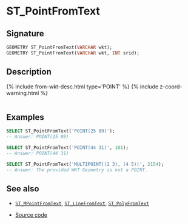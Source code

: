 # ST_PointFromText

## Signature

```sql
GEOMETRY ST_PointFromText(VARCHAR wkt);
GEOMETRY ST_PointFromText(VARCHAR wkt, INT srid);
```

## Description

{% include from-wkt-desc.html type='POINT' %}
{% include z-coord-warning.html %}
```{include} sfs-1-2-1.md
```

## Examples

```sql
SELECT ST_PointFromText('POINT(25 89)');
-- Answer: POINT(25 89)

SELECT ST_PointFromText('POINT(44 31)', 101);
-- Answer: POINT(44 31)

SELECT ST_PointFromText('MULTIPOINT((2 3), (4 5))', 2154);
-- Answer: The provided WKT Geometry is not a POINT.
```

## See also

* [`ST_MPointFromText`](../ST_MPointFromText), [`ST_LineFromText`](../ST_LineFromText), [`ST_PolyFromText`](../ST_PolyFromText)

* <a href="https://github.com/orbisgis/h2gis/blob/master/h2gis-functions/src/main/java/org/h2gis/functions/spatial/convert/ST_PointFromText.java" target="_blank">Source code</a>
